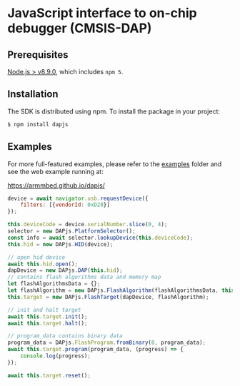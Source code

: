 # JavaScript interface to on-chip debugger (CMSIS-DAP)

## Prerequisites

[Node.js > v8.9.0](https://nodejs.org), which includes `npm 5`.

## Installation

The SDK is distributed using npm. To install the package in your project:

```bash
$ npm install dapjs
```

## Examples

For more full-featured examples, please refer to the [examples](https://github.com/ARMmbed/dapjs/tree/master/examples) folder and see the web example running at:

https://armmbed.github.io/dapjs/

```javascript
device = await navigator.usb.requestDevice({
    filters: [{vendorId: 0xD28}]
});

this.deviceCode = device.serialNumber.slice(0, 4);
selector = new DAPjs.PlatformSelector();
const info = await selector.lookupDevice(this.deviceCode);
this.hid = new DAPjs.HID(device);

// open hid device
await this.hid.open();
dapDevice = new DAPjs.DAP(this.hid);
// contains flash algorithms data and memory map
let flashAlgorithmsData = {};
let flashAlgorithm = new DAPjs.FlashAlgorithm(flashAlgorithmsData, this.deviceCode);
this.target = new DAPjs.FlashTarget(dapDevice, flashAlgorithm);

// init and halt target
await this.target.init();
await this.target.halt();

// program_data contains binary data
program_data = DAPjs.FlashProgram.fromBinary(0, program_data);
await this.target.program(program_data, (progress) => {
    console.log(progress);
});

await this.target.reset();
```
